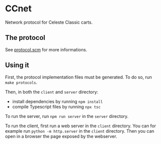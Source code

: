 # CCnet
Network protocol for Celeste Classic carts.

## The protocol
See [protocol.scm](protocol/protocol.scm) for more informations.

## Using it
First, the protocol implementation files must be generated.
To do so, run `make protocols`.

Then, in both the `client` and `server` directory:
* install dependencies by running `npm install`
* compile Typescript files by running `npx tsc`

To run the server, run `npm run server` in the `server` directory.

To run the client, first run a web server in the `client` directory. You can for example run `python -m http.server` in the `client` directory. Then you can open in a browser the page exposed by the webserver.
